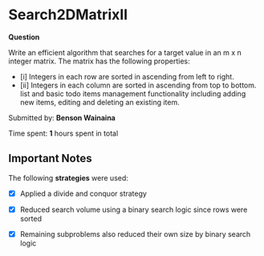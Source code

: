 # Search2DMatrixII

**Question** 

Write an efficient algorithm that searches for a target value in an m x n integer matrix. The matrix has the following properties:
* [i] Integers in each row are sorted in ascending from left to right.
* [ii] Integers in each column are sorted in ascending from top to bottom. list and basic todo items management functionality including adding new items, editing and deleting an existing item.

Submitted by: **Benson Wainaina**

Time spent: **1** hours spent in total

## Important Notes

The following **strategies** were used:

* [x] Applied a divide and conquor strategy
* [x] Reduced search volume using a binary search logic since rows were sorted
* [x] Remaining subproblems also reduced their own size by binary search logic


